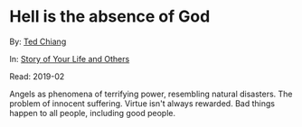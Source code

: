 # Hell is the absence of God

By: [Ted Chiang][]

In: [Story of Your Life and Others][]

Read: 2019-02

Angels as phenomena of terrifying power, resembling natural disasters.
The problem of innocent suffering. Virtue isn't always rewarded. Bad things
happen to all people, including good people.

[Ted Chiang]: ../authors/ted-chiang.md
[Story of Your Life and Others]: ../books/story-of-your-life-and-others.md
